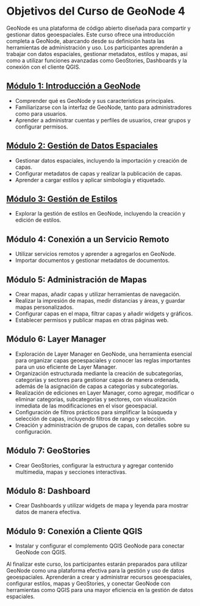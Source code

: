 # Objetivos del Curso de GeoNode 4

GeoNode es una plataforma de código abierto diseñada para compartir y gestionar datos geoespaciales. Este curso ofrece una introducción completa a GeoNode, abarcando desde su definición hasta las herramientas de administración y uso. Los participantes aprenderán a trabajar con datos espaciales, gestionar metadatos, estilos y mapas, así como a utilizar funciones avanzadas como GeoStories, Dashboards y la conexión con el cliente QGIS.

## [Módulo 1: Introducción a GeoNode](modulo1.md)
* Comprender qué es GeoNode y sus características principales.
* Familiarizarse con la interfaz de GeoNode, tanto para administradores como para usuarios.
* Aprender a administrar cuentas y perfiles de usuarios, crear grupos y configurar permisos.

## [Módulo 2: Gestión de Datos Espaciales](modulo2.md)
* Gestionar datos espaciales, incluyendo la importación y creación de capas.
* Configurar metadatos de capas y realizar la publicación de capas.
* Aprender a cargar estilos y aplicar simbología y etiquetado.

## [Módulo 3: Gestión de Estilos](modulo3.md)
* Explorar la gestión de estilos en GeoNode, incluyendo la creación y edición de estilos.

## Módulo 4: Conexión a un Servicio Remoto
* Utilizar servicios remotos y aprender a agregarlos en GeoNode.
* Importar documentos y gestionar metadatos de documentos.

## Módulo 5: Administración de Mapas
* Crear mapas, añadir capas y utilizar herramientas de navegación.
* Realizar la impresión de mapas, medir distancias y áreas, y guardar mapas personalizados.
* Configurar capas en el mapa, filtrar capas y añadir widgets y gráficos.
* Establecer permisos y publicar mapas en otras páginas web.

## Módulo 6: Layer Manager
* Exploración de Layer Manager en GeoNode, una herramienta esencial para organizar capas geoespaciales y conocer las reglas importantes para un uso eficiente de Layer Manager.
* Organización estructurada mediante la creación de subcategorías, categorías y sectores para gestionar capas de manera ordenada, además de la asignación de capas a categorías y subcategorías.
* Realización de ediciones en Layer Manager, como agregar, modificar o eliminar categorías, subcategorías y sectores, con visualización inmediata de las modificaciones en el visor geoespacial.
* Configuración de filtros prácticos para simplificar la búsqueda y selección de capas, incluyendo filtros de rango y selección.
* Creación y administración de grupos de capas, con detalles sobre su configuración.

## Módulo 7: GeoStories
* Crear GeoStories, configurar la estructura y agregar contenido multimedia, mapas y secciones interactivas.

## Módulo 8: Dashboard
* Crear Dashboards y utilizar widgets de mapa y leyenda para mostrar datos de manera efectiva.

## Módulo 9: Conexión a Cliente QGIS
* Instalar y configurar el complemento QGIS GeoNode para conectar GeoNode con QGIS.

Al finalizar este curso, los participantes estarán preparados para utilizar GeoNode como una plataforma efectiva para la gestión y uso de datos geoespaciales. Aprenderán a crear y administrar recursos geoespaciales, configurar estilos, mapas y GeoStories, y conectar GeoNode con herramientas como QGIS para una mayor eficiencia en la gestión de datos espaciales.
